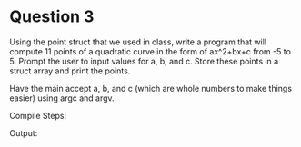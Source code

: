 # Question 3

Using the point struct that we used in class, write a program that will compute 11 points of a quadratic curve in the form of ax^2+bx+c from -5 to 5. Prompt the user to input values for a, b, and c. Store these points in a struct array and print the points.

Have the main accept a, b, and c (which are whole numbers to make things easier) using argc and argv.

Compile Steps:

Output:
